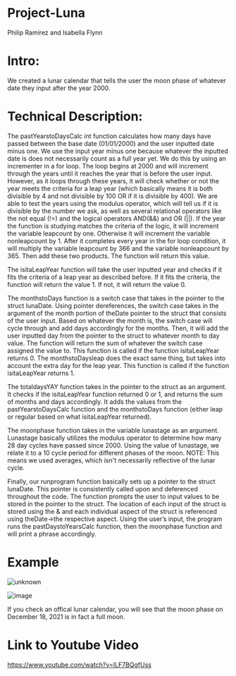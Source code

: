 # **Project-Luna**

Philip Ramirez and Isabella Flynn

# Intro:
We created a lunar calendar that tells the user the moon phase of whatever date they input after the year 2000.

# Technical Description:
The pastYearstoDaysCalc int function calculates how many days have passed between the base date (01/01/2000) and the user inputted date minus one. We use the input year minus one because whatever the inputted date is does not necessarily count as a full year yet. We do this by using an incrementer in a for loop. The loop begins at 2000 and will increment through the years until it reaches the year that is before the user input. However, as it loops through these years, it will check whether or not the year meets the criteria for a leap year (which basically means it is both divisible by 4 and not divisible by 100 OR if it is divisible by 400). We are able to test the years using the modulus operator, which will tell us if it is divisible by the number we ask, as well as several relational operators like the not equal (!=) and the logical operators AND(&&) and OR (||). If the year the function is studying matches the criteria of the logic, it will increment the variable leapcount by one. Otherwise it will increment the variable nonleapcount by 1. After it completes every year in the for loop condition, it will multiply the variable leapcount by 366 and the variable nonleapcount by 365. Then add these two products. The function will return this value.

The isitaLeapYear function will take the user inputted year and checks if it fits the criteria of a leap year as described before. If it fits the criteria, the function will return the value 1. If not, it will return the value 0.

The monthstoDays function is a switch case that takes in the pointer to the struct lunaDate. Using pointer dereferences, the switch case takes in the argument of the month portion of theDate pointer to the struct that consists of the user input. Based on whatever the month is, the switch case will cycle through and add days accordingly for the months. Then, it will add the user inputted day from the pointer to the struct to whatever month to day value. The function will return the sum of whatever the switch case assigned the value to. This function is called if the function isitaLeapYear returns 0.
The monthstoDaysleap does the exact same thing, but takes into account the extra day for the leap year. This function is called if the function isitaLeapYear returns 1.

The totaldaysYAY function takes in the pointer to the struct as an argument. It checks if the isitaLeapYear function returned 0 or 1, and returns the sum of months and days accordingly. It adds the values from the pastYearstoDaysCalc function and the monthstoDays function (either leap or regular based on what isitaLeapYear returned).

The moonphase function takes in the variable lunastage as an argument. Lunastage basically utilizes the modulus operator to determine how many 28 day cycles have passed since 2000. Using the value of lunastage, we relate it to a 10 cycle period for different phases of the moon. 
NOTE: This means we used averages, which isn't necessarily reflective of the lunar cycle. 

Finally, our runprogram function basically sets up a pointer to the struct lunaDate. This pointer is consistently called upon and deferenced throughout the code. The function prompts the user to input values to be stored in the pointer to the struct. The location of each input of the struct is stored using the & and each individual aspect of the struct is referenced using theDate->the respective aspect. Using the user’s input, the program runs the pastDaystoYearsCalc function, then the moonphase function and will print a phrase accordingly.


# Example

![unknown](![image](https://user-images.githubusercontent.com/90297435/146576955-c30fd72f-11eb-40cf-a070-0c2edb1ae47c.png))

![image](https://user-images.githubusercontent.com/91158069/146097800-10e0f994-eac8-430c-bde9-f3335b25bc61.png)

If you check an offical lunar calendar, you will see that the moon phase on December 18, 2021 is in fact a full moon.

# Link to Youtube Video
https://www.youtube.com/watch?v=ILF7BQgfUss
